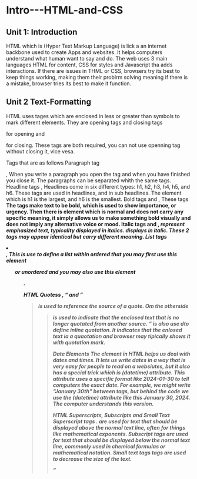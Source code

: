 # Intro---HTML-and-CSS

## Unit 1: Introduction
HTML which is (Hyper Text Markup Language) is lick a an internet backbone used to create Apps and websites. It helps computers understand what human want to say and do. The web uses 3 main languages HTML for content, CSS for styles and Javascript tha adds interactions. If there are issues in THML or CSS, browsers try its best to keep things working, making them their problrm solving meaning if there is a mistake, browser tries its best to make it function.

## Unit 2 Text-Formatting
HTML uses tages which are enclosed in less or greater than symbols to mark different elements. They are opening tags and closing tags <p> for opening and </p> for closing. These tags are both required, you can not use openning tag without closing it, vice vesa.

Tags that are as follows
Paragraph tag <p> <p/>,  When you write a paragraph you open the tag and when you have finished you close it. The paragraphs can be separated  whith the same tags.
Headline tags <h> </h>, Headlines come in six different types: h1, h2, h3, h4, h5, and h6. These tags are used in headlines, and in sub headlines. The element which is h1 is the largest, and h6 is the smallest.
Bold tags <strong> </strong> and <b> </b>, These tags <strong> The tags make text to be bold, which is used to show importance, or urgency. Then there is <b> element which is normal and does not carry any specific meaning, it simply allows us to make something bold visually and does not imply any alternative voice or mood.
Italic tags <i> </i> and <em></em>, <em> represent emphasized text, typicallty displayed in italics. <i> displays in italic. These 2 tags may appear identical but carry different meaning.
List tags <li></li>, This is use to define a list within ordered that you may first use this element <ol> or unordered and you may also use this element <ol>.

HTML Quotess
<cite> , <q> and <blockquote> <cite> is used to reference the source of a quote. Om the otherside <blockquote> is used to indicate that the enclosed text that is no longer quotated from another source. <q> is also use dto define inline quotation. It indicates that the enlosed text ia a quaotation and browser may tipically shows it with quotation mark.

Date Elements
The <time> element in HTML helps us deal with dates and times. It lets us write dates in a way that is very easy for people to read on a websiutes, but it also has a special trick which is (datetime) attribute. This attribute uses a specific format like 2024-01-30 to tell computers the exact date.
For example, we might write "January 30th" between <time> tags, but behind the code we use the (datetime) attribute like this <time datetime="2024-01-30">January 30, 2024</time>. The computer understands this version.

HTML Superscripts, Subscripts and Small Text
Superscript tags <sup> </sup>. are used for text that should be displayed above the normal text line, often for things like mathematical exponents.
Subscript tags <sub> </sub> are used for text that should be displayed below the normal text line, commonly used in chemical formulas or mathematical notation.
Small text tags <small> </small> tags are used to decrease the size of the text.




